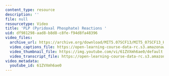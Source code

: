 ```yaml
---
content_type: resource
description: ''
file: null
resourcetype: Video
title: 'PLP (Pyridoxal Phosphate) Reactions '
uid: df981298-aad8-b8d8-c8fe-f94d8fa48396
video_files:
  archive_url: https://archive.org/download/MIT5.07SCF13/MIT5_07SCF13_Hands-PLP_300k.mp4
  video_captions_file: https://open-learning-course-data-rc.s3.amazonaws.com/5-07sc-biological-chemistry-i-fall-2013/867ae43a231b5149bc198ecbd9dbbf05_61ZVXmh6ae0.vtt
  video_thumbnail_file: https://img.youtube.com/vi/61ZVXmh6ae0/default.jpg
  video_transcript_file: https://open-learning-course-data-rc.s3.amazonaws.com/5-07sc-biological-chemistry-i-fall-2013/0096264afaf78affb23c3dbb7ff98a91_61ZVXmh6ae0.pdf
video_metadata:
  youtube_id: 61ZVXmh6ae0
---
```

